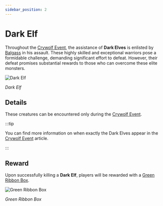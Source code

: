 ```yaml
---
sidebar_position: 2
---
```


# Dark Elf

Throughout the [Crywolf Event](/events/crywolf), the assistance of **Dark Elves** is enlisted by [Balgass](/special-monsters/bosses/balgass) in his assault. These highly skilled and exceptional warriors pose a formidable challenge, demanding significant effort to defeat. However, their defeat promises substantial rewards to those who can overcome these elite monsters.

![Dark Elf](/img/monsters/special/others/dark-elf.jpg)

_Dark Elf_

## Details

These creatures can be encountered only during the [Crywolf Event](/events/crywolf).

:::tip

You can find more information on when exactly the Dark Elves appear in the [Crywolf Event](/events/crywolf) article.

:::

## Reward

Upon successfully killing a **Dark Elf**, players will be rewarded with a [Green Ribbon Box](/items/item-bags/exc/green-ribbon-box).

![Green Ribbon Box](/img/items/item-bags/box-of-green-ribbon.png)

_Green Ribbon Box_
